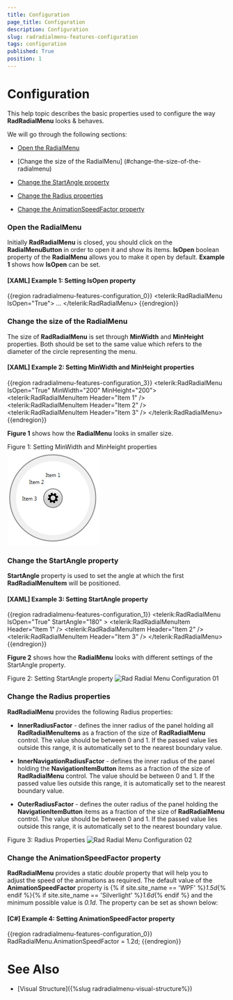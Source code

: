 ```yaml
---
title: Configuration
page_title: Configuration
description: Configuration
slug: radradialmenu-features-configuration
tags: configuration
published: True
position: 1
---
```


# Configuration

This help topic describes the basic properties used to configure the way __RadRadialMenu__ looks & behaves.

We will go through the following sections:

* [Open the RadialMenu](#open-the-radialmenu)

* [Change the size of the RadialMenu] (#change-the-size-of-the-radialmenu)

* [Change the StartAngle property](#change-the-startangle-property)

* [Change the Radius properties](#change-the-radius-properties)

* [Change the AnimationSpeedFactor property](#change-the-animationspeedfactor-property)

### Open the RadialMenu

Initially __RadRadialMenu__ is closed, you should click on the __RadialMenuButton__ in order to open it and show its items. __IsOpen__ boolean property of the __RadialMenu__ allows you to make it open by default. __Example 1__ shows how __IsOpen__ can be set.          

#### __[XAML] Example 1: Setting IsOpen property__

{{region radradialmenu-features-configuration_0}}
	<telerik:RadRadialMenu IsOpen="True">
	 ...
	</telerik:RadRadialMenu>
{{endregion}}

### Change the size of the RadialMenu

The size of __RadRadialMenu__ is set through __MinWidth__ and __MinHeight__ properties. Both should be set to the same value which refers to the diameter of the circle representing the menu.

#### __[XAML] Example 2: Setting MinWidth and MinHeight properties__

{{region radradialmenu-features-configuration_3}}
	<telerik:RadRadialMenu IsOpen="True" MinWidth="200" MinHeight="200">
		<telerik:RadRadialMenuItem Header="Item 1" />
		<telerik:RadRadialMenuItem Header="Item 2" />
		<telerik:RadRadialMenuItem Header="Item 3" />
	</telerik:RadRadialMenu>
{{endregion}}

__Figure 1__ shows how the __RadialMenu__ looks in smaller size.     

Figure 1: Setting MinWidth and MinHeight properties
![Rad Radial Menu Configuration 03](images/RadRadialMenu_Configuration_03.png)       

### Change the StartAngle property

__StartAngle__ property is used to set the angle at which the first __RadRadialMenuItem__ will be positioned.            

#### __[XAML] Example 3: Setting StartAngle property__

{{region radradialmenu-features-configuration_1}}
	<telerik:RadRadialMenu IsOpen="True" StartAngle="180" >
	    <telerik:RadRadialMenuItem Header="Item 1" />
	    <telerik:RadRadialMenuItem Header="Item 2" />
	    <telerik:RadRadialMenuItem Header="Item 3" />
	</telerik:RadRadialMenu>
{{endregion}}

__Figure 2__ shows how the __RadialMenu__ looks with different settings of the StartAngle property.            

Figure 2: Setting StartAngle property
![Rad Radial Menu Configuration 01](images/RadRadialMenu_Configuration_01.png)

### Change the Radius properties

__RadRadialMenu__ provides the following Radius properties:

* __InnerRadiusFactor__ - defines the inner radius of the panel holding all __RadRadialMenuItems__ as a fraction of the size of __RadRadialMenu__ control. The value should be between 0 and 1. If the passed value lies outside this range, it is automatically set to the nearest boundary value.                

* __InnerNavigationRadiusFactor__ - defines the inner radius of the panel holding the __NavigationItemButton__ items as a fraction of the size of __RadRadialMenu__ control. The value should be between 0 and 1. If the passed value lies outside this range, it is automatically set to the nearest boundary value.                

* __OuterRadiusFactor__ - defines the outer radius of the panel holding the __NavigationItemButton__ items as a fraction of the size of __RadRadialMenu__ control. The value should be between 0 and 1. If the passed value lies outside this range, it is automatically set to the nearest boundary value.               

Figure 3: Radius Properties
![Rad Radial Menu Configuration 02](images/RadRadialMenu_Configuration_02.png)

### Change the AnimationSpeedFactor property

__RadRadialMenu__ provides a static *double* property that will help you to adjust the speed of the animations as required. The default value of the __AnimationSpeedFactor__ property is {% if site.site_name == 'WPF' %}*1.5d*{% endif %}{% if site.site_name == 'Silverlight' %}*1.6d*{% endif %} and the minimum possible value is *0.1d*. The property can be set as shown below:
 
#### __[C#] Example 4: Setting AnimationSpeedFactor property__
{{region radradialmenu-features-configuration_0}}
	RadRadialMenu.AnimationSpeedFactor = 1.2d;
{{endregion}}

# See Also

 * [Visual Structure]({%slug radradialmenu-visual-structure%})
